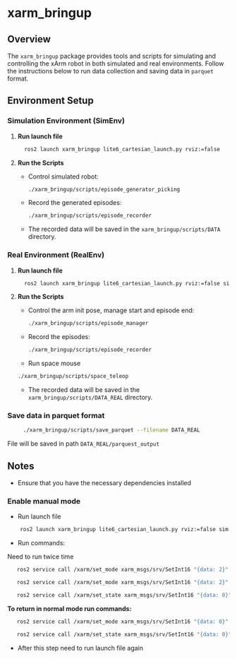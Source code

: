 # xarm_bringup

## Overview

The `xarm_bringup` package provides tools and scripts for simulating and controlling the xArm robot in both simulated and real environments. Follow the instructions below to run data collection and saving data in `parquet` format.

## Environment Setup

### Simulation Environment (SimEnv)
1. **Run launch file**
    ```sh
      ros2 launch xarm_bringup lite6_cartesian_launch.py rviz:=false

    ```
2. **Run the Scripts**

   - Control simulated robot:

     ```sh
     ./xarm_bringup/scripts/episode_generator_picking
     ```

   - Record the generated episodes:

     ```sh
     ./xarm_bringup/scripts/episode_recorder
     ```

   - The recorded data will be saved in the `xarm_bringup/scripts/DATA` directory.

### Real Environment (RealEnv)

1. **Run launch file**
    ```sh
      ros2 launch xarm_bringup lite6_cartesian_launch.py rviz:=false sim:=false

    ```

2. **Run the Scripts**
   - Control the arm init pose, manage start and episode end:

     ```sh
     ./xarm_bringup/scripts/episode_manager
     ```

   - Record the episodes:

     ```sh
     ./xarm_bringup/scripts/episode_recorder
     ```

    - Run space mouse
     ```sh
     ./xarm_bringup/scripts/space_teleop
     ```

   - The recorded data will be saved in the `xarm_bringup/scripts/DATA_REAL` directory.


### Save data in parquet format
```sh
     ./xarm_bringup/scripts/save_parquet --filename DATA_REAL
```
File will be saved in path `DATA_REAL/parquest_output`

## Notes

- Ensure that you have the necessary dependencies installed


### Enable manual mode

- Run launch file
```sh
    ros2 launch xarm_bringup lite6_cartesian_launch.py rviz:=false sim:=false
```

- Run commands:

Need to run twice time
```sh
   ros2 service call /xarm/set_mode xarm_msgs/srv/SetInt16 "{data: 2}"
```

```sh
   ros2 service call /xarm/set_mode xarm_msgs/srv/SetInt16 "{data: 2}"
```

```sh
   ros2 service call /xarm/set_state xarm_msgs/srv/SetInt16 "{data: 0}"
```

**To return in normal mode run commands:**

```sh
   ros2 service call /xarm/set_mode xarm_msgs/srv/SetInt16 "{data: 0}"
```

```sh
   ros2 service call /xarm/set_state xarm_msgs/srv/SetInt16 "{data: 0}"
```
- After this step need to run launch file again

